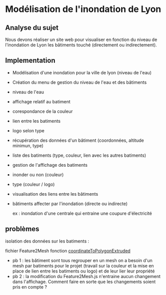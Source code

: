 <h1>Modélisation de l'inondation de Lyon</h1>

<h2>Analyse du sujet</h2>

Nous devons réaliser un site web pour visualiser en fonction du niveau de l'inondation de Lyon les bâtiments touché (directement ou indirectement).

<h2>Implementation</h2>

- Modélisation d'une inondation pour la ville de lyon (niveau de l'eau)

- Création du menu de gestion du niveau de l'eau et des bâtiments
 - niveau de l'eau
 - affichage relatif au batiment
  - corespondance de la couleur
  - lien entre les batiments
  - logo selon type

- récupération des données d'un bâtiment (coordonnées, altitude minimun, type)

- liste des batiments (type, couleur, lien avec les autres batiments)

- gestion de l'affichage des batiments
 - inonder ou non (couleur)
 - type (couleur / logo)
 
- visualisation des liens entre les bâtiments

- bâtiments affecter par l'inondation (directe ou indirecte) 

    ex : inondation d'une centrale qui entraine une coupure d'électricité

<h2>problèmes</h2>

isolation des données sur les batiments :

fichier Feature2Mesh fonction [coordinateToPolygonExtruded](https://github.com/iTowns/itowns/blob/master/src/Renderer/ThreeExtended/Feature2Mesh.js#L241-L284)

- pb 1 : les bâtiment sont tous regrouper en un mesh on a besoin d'un mesh par batiments pour le projet (travail sur la couleur et la mise en place de lien entre les batiments ou logo) et de leur lier leur propriété
- pb 2 : la modification du Feature2Mesh.js n'entraine aucun changement dans l'affichage. Comment faire en sorte que les changements soient pris en compte ?
